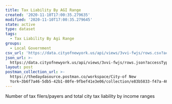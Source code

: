 ```yaml
---
title: Tax Liability By AGI Range
created: '2020-11-10T17:00:35.279635'
modified: '2020-11-10T17:00:35.279645'
state: active
type: dataset
tags:
  - Tax Liability By Agi Range
groups:
  - Local Government
csv_url: 'https://data.cityofnewyork.us/api/views/3vvi-fwjs/rows.csv?accessType=DOWNLOAD'
json_url: >-
  https://data.cityofnewyork.us/api/views/3vvi-fwjs/rows.json?accessType=DOWNLOAD
layout: post
postman_collection_url: >-
  https://thedaydasource.postman.co/workspace/City-of New
  York~3b6f7a46-5db5-42b1-80fe-9fbef41e3e06/collection/e83b5833-f47a-4612-b0f7-231964c38954
---
```

Number of tax filers/payers and total city tax liability by income ranges
